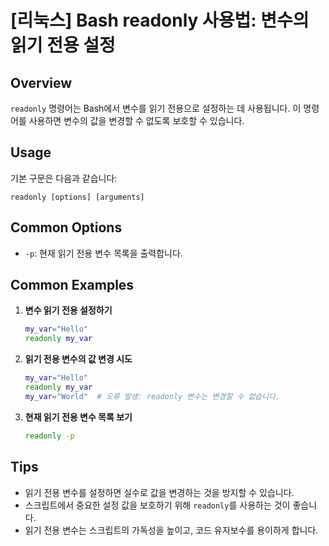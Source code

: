# [리눅스] Bash readonly 사용법: 변수의 읽기 전용 설정

## Overview
`readonly` 명령어는 Bash에서 변수를 읽기 전용으로 설정하는 데 사용됩니다. 이 명령어를 사용하면 변수의 값을 변경할 수 없도록 보호할 수 있습니다.

## Usage
기본 구문은 다음과 같습니다:
```
readonly [options] [arguments]
```

## Common Options
- `-p`: 현재 읽기 전용 변수 목록을 출력합니다.

## Common Examples
1. **변수 읽기 전용 설정하기**
   ```bash
   my_var="Hello"
   readonly my_var
   ```

2. **읽기 전용 변수의 값 변경 시도**
   ```bash
   my_var="Hello"
   readonly my_var
   my_var="World"  # 오류 발생: readonly 변수는 변경할 수 없습니다.
   ```

3. **현재 읽기 전용 변수 목록 보기**
   ```bash
   readonly -p
   ```

## Tips
- 읽기 전용 변수를 설정하면 실수로 값을 변경하는 것을 방지할 수 있습니다.
- 스크립트에서 중요한 설정 값을 보호하기 위해 `readonly`를 사용하는 것이 좋습니다.
- 읽기 전용 변수는 스크립트의 가독성을 높이고, 코드 유지보수를 용이하게 합니다.